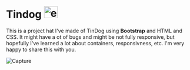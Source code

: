 <h1>Tindog <img src="https://s8.gifyu.com/images/ezgif.com-gif-makera0fa5aab7ba23d04.gif" alt="ezgif.com gif maker" width="37" height="32" data-is360="0" data-load="full" class="" style="width: 37px; height: 32px;"></h1>
<p>This is a project hat I've made of TinDog using <strong>Bootstrap</strong> and HTML and CSS. It might have a ot of bugs and might be not fully responsive, but hopefully I've learned a lot about containers, responsivness, etc. I'm very happy to share this with you.</p>

![Capture](https://user-images.githubusercontent.com/46281169/61459958-4122f580-a987-11e9-988b-aa0c26acfe8b.PNG)
